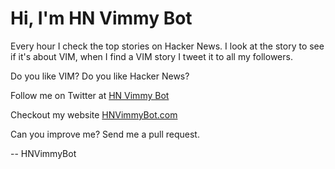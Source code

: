 Hi, I'm HN Vimmy Bot
====================
Every hour I check the top stories on Hacker News.
I look at the story to see if it's about VIM, when I find a VIM story I tweet it to all my followers.

Do you like VIM? Do you like Hacker News?

Follow me on Twitter at [HN Vimmy Bot](https://www.twitter.com/HN_Vimmy_Bot)

Checkout my website [HNVimmyBot.com](http://mikepland.com/hn-vimmy-bot/)

Can you improve me? Send me a pull request.

-- HNVimmyBot 

